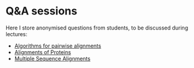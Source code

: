 # Q&A sessions

Here I store anonymised questions from students, to be discussed during lectures:

* [Algorithms for pairwise alignments](algorithm)
* [Alignments of Proteins](protein)
* [Multiple Sequence Alignments](msa)

